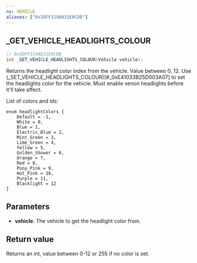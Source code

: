 ```yaml
---
ns: VEHICLE
aliases: ["0x3DFF319A831E0CDB"]
---
```

## _GET_VEHICLE_HEADLIGHTS_COLOUR

```c
// 0x3DFF319A831E0CDB
int _GET_VEHICLE_HEADLIGHTS_COLOUR(Vehicle vehicle);
```

Returns the headlight color index from the vehicle. Value between 0, 12.
Use (_SET_VEHICLE_HEADLIGHTS_COLOUR)[#_0xE41033B25D003A07] to set the headlights color for the vehicle.
Must enable xenon headlights before it'll take affect.

List of colors and ids:
```
enum headlightColors {
    Default = -1,
    White = 0,
    Blue = 1,
    Electric_Blue = 2,
    Mint_Green = 3,
    Lime_Green = 4,
    Yellow = 5,
    Golden_Shower = 6,
    Orange = 7,
    Red = 8,
    Pony_Pink = 9,
    Hot_Pink = 10,
    Purple = 11,
    Blacklight = 12
}
```

## Parameters
* **vehicle**: The vehicle to get the headlight color from.

## Return value
Returns an int, value between 0-12 or 255 if no color is set.




